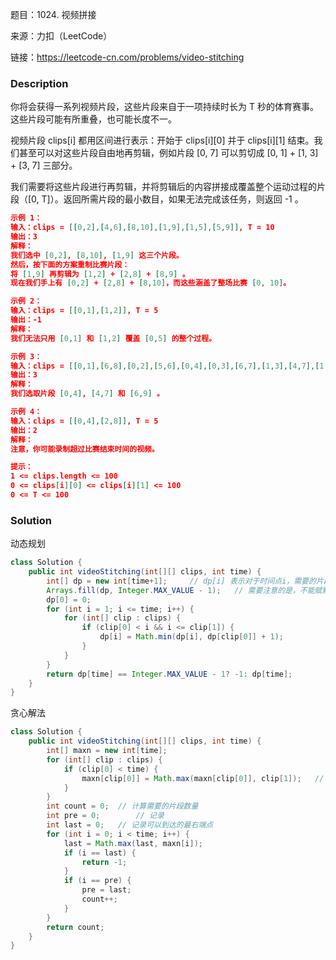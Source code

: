题目：1024. 视频拼接

来源：力扣（LeetCode）

链接：https://leetcode-cn.com/problems/video-stitching


### Description

你将会获得一系列视频片段，这些片段来自于一项持续时长为 T 秒的体育赛事。这些片段可能有所重叠，也可能长度不一。

视频片段 clips[i] 都用区间进行表示：开始于 clips[i][0] 并于 clips[i][1] 结束。我们甚至可以对这些片段自由地再剪辑，例如片段 [0, 7] 可以剪切成 [0, 1] + [1, 3] + [3, 7] 三部分。

我们需要将这些片段进行再剪辑，并将剪辑后的内容拼接成覆盖整个运动过程的片段（[0, T]）。返回所需片段的最小数目，如果无法完成该任务，则返回 -1 。

 

```json
示例 1：
输入：clips = [[0,2],[4,6],[8,10],[1,9],[1,5],[5,9]], T = 10
输出：3
解释：
我们选中 [0,2], [8,10], [1,9] 这三个片段。
然后，按下面的方案重制比赛片段：
将 [1,9] 再剪辑为 [1,2] + [2,8] + [8,9] 。
现在我们手上有 [0,2] + [2,8] + [8,10]，而这些涵盖了整场比赛 [0, 10]。

示例 2：
输入：clips = [[0,1],[1,2]], T = 5
输出：-1
解释：
我们无法只用 [0,1] 和 [1,2] 覆盖 [0,5] 的整个过程。

示例 3：
输入：clips = [[0,1],[6,8],[0,2],[5,6],[0,4],[0,3],[6,7],[1,3],[4,7],[1,4],[2,5],[2,6],[3,4],[4,5],[5,7],[6,9]], T = 9
输出：3
解释： 
我们选取片段 [0,4], [4,7] 和 [6,9] 。

示例 4：
输入：clips = [[0,4],[2,8]], T = 5
输出：2
解释：
注意，你可能录制超过比赛结束时间的视频。

提示：
1 <= clips.length <= 100
0 <= clips[i][0] <= clips[i][1] <= 100
0 <= T <= 100
```



### Solution

动态规划

```java
class Solution {
    public int videoStitching(int[][] clips, int time) {
        int[] dp = new int[time+1];     // dp[i] 表示对于时间点i，需要的片段最小数量
        Arrays.fill(dp, Integer.MAX_VALUE - 1);   // 需要注意的是，不能赋默认值为最大值
        dp[0] = 0;
        for (int i = 1; i <= time; i++) {
            for (int[] clip : clips) {
                if (clip[0] < i && i <= clip[1]) {
                    dp[i] = Math.min(dp[i], dp[clip[0]] + 1);
                }
            }
        }
        return dp[time] == Integer.MAX_VALUE - 1? -1: dp[time];
    }
}
```

贪心解法

```java
class Solution {
    public int videoStitching(int[][] clips, int time) {
        int[] maxn = new int[time];
        for (int[] clip : clips) {
            if (clip[0] < time) {
                maxn[clip[0]] = Math.max(maxn[clip[0]], clip[1]);   // 记录各个时间点，右端点最远的时间点
            }
        }
        int count = 0;  // 计算需要的片段数量
        int pre = 0;		// 记录
        int last = 0;   // 记录可以到达的最右端点
        for (int i = 0; i < time; i++) {
            last = Math.max(last, maxn[i]);
            if (i == last) {
                return -1;
            }
            if (i == pre) {
                pre = last;
                count++;
            }
        }
        return count;
    }
}
```


